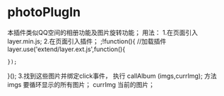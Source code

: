 # photoPlugIn
本插件类似QQ空间的相册功能及图片旋转功能；
用法：
1.在页面引入layer.min.js;
2.在页面引入插件；
;!function(){
    //加载插件
    layer.use('extend/layer.ext.js',function(){

    });
}();
3.找到这些图片并绑定click事件，
执行   callAlbum (imgs,currImg);  方法
imgs 要循环显示的所有图片；
currImg 当前的图片；
